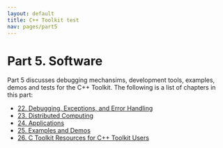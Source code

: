 ```yaml
---
layout: default
title: C++ Toolkit test
nav: pages/part5
---
```


Part 5. Software
================

Part 5 discusses debugging mechansims, development tools, examples, demos and tests for the C++ Toolkit. The following is a list of chapters in this part:

-   [22. Debugging, Exceptions, and Error Handling](ch_debug.html)
-   [23. Distributed Computing](ch_grid.html)
-   [24. Applications](ch_app.html)
-   [25. Examples and Demos](ch_demo.html)
-   [26. C Toolkit Resources for C++ Toolkit Users](ch_res.html)


